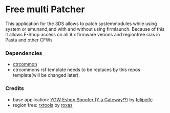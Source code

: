 Free multi Patcher
==================================

This application for the 3DS allows to patch systemmodules while using system or emunand,and with and without using firmlaunch. Because of this it allows E-Shop access on all 9.x firmware verions and regionfree cias in Pasta and other CFWs

### Dependencies

* [ctrcommon](https://github.com/Steveice10/ctrcommon) 
* ctrcommons rsf template needs to be replaces by this repos template(will be changed later).


### Credits
* base application: 	[YGW Eshop Spoofer (Y a Gateway!?)](https://github.com/felipejfc/ygw-eshop-spoofer) by [felipejfc](https://github.com/felipejfc)
* region free:		[rxtools](https://github.com/roxas75/rxTools) by [roxas](https://github.com/roxas75/rxTools)
